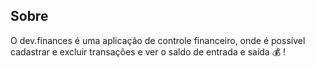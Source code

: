 <h2>Sobre</h2>
<p>O dev.finances é uma aplicação de controle financeiro, onde é possível cadastrar e excluir transações e ver o saldo de entrada e saída 💰 !</p>
